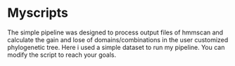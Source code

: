 # Myscripts
The simple pipeline was designed to process output files of hmmscan and calculate the gain and lose of domains/combinations in the user customized phylogenetic tree. Here i used a simple dataset to run my pipeline. You can modify the script to reach your goals.
